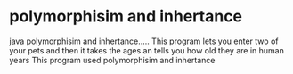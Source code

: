 # polymorphisim and inhertance
java polymorphisim and inhertance.....
This program lets you enter two of your pets and then it takes the ages an tells you how old they are in human years
This program used polymorphisim and inhertance 
